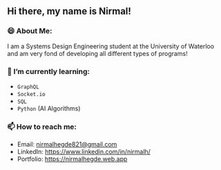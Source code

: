 ## Hi there, my name is Nirmal!

### 😄 About Me:
I am a Systems Design Engineering student at the University of Waterloo and am very fond of developing all different types of programs!

### 🌱 I’m currently learning:
- ``GraphQL``
- ``Socket.io``
- ``SQL``
- ``Python`` (AI Algorithms)

### 📫 How to reach me:
- Email: nirmalhegde821@gmail.com
- LinkedIn: https://www.linkedin.com/in/nirmalh/
- Portfolio: https://nirmalhegde.web.app
